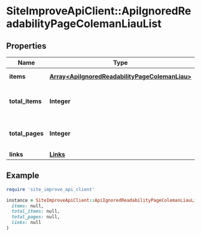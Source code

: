 # SiteImproveApiClient::ApiIgnoredReadabilityPageColemanLiauList

## Properties

| Name | Type | Description | Notes |
| ---- | ---- | ----------- | ----- |
| **items** | [**Array&lt;ApiIgnoredReadabilityPageColemanLiau&gt;**](ApiIgnoredReadabilityPageColemanLiau.md) | Set of items. |  |
| **total_items** | **Integer** | Total number of items in result set. |  |
| **total_pages** | **Integer** | Total number of pages in result set. |  |
| **links** | [**Links**](Links.md) |  | [optional] |

## Example

```ruby
require 'site_improve_api_client'

instance = SiteImproveApiClient::ApiIgnoredReadabilityPageColemanLiauList.new(
  items: null,
  total_items: null,
  total_pages: null,
  links: null
)
```

